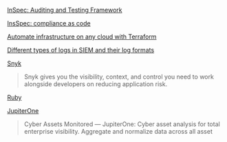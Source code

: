 [InSpec: Auditing and Testing Framework](https://github.com/inspec/inspec)

[InsSpec: compliance as code](https://community.chef.io/tools/chef-inspec)

[Automate infrastructure on any cloud with Terraform](https://www.terraform.io/)

[Different types of logs in SIEM and their log formats](https://www.manageengine.com/log-management/siem/collecting-and-analysing-different-log-types.html#l2)

[Snyk](https://snyk.io/?utm_medium=paid-search&utm_source=google&utm_campaign=gs_sn:-brand-ecpc&utm_content=br_ex&utm_term=snyk&gad_source=1&gclid=CjwKCAjw4ri0BhAvEiwA8oo6FzeLyB7Bhl1DWebTETMU_OCqol_ErSDsFEw1a8FC_QIK4r7PHj3xmBoCY_8QAvD_BwE)
> Snyk gives you the visibility, context, and control you need to work alongside developers on reducing application risk.

[Ruby](https://www.ruby-lang.org/en/)

[JupiterOne](https://www.jupiterone.com/?device=c&utm_source=google&utm_medium=cpc&utm_campaign=Branded&utm_content=JupiterOne&utm_term=jupiter%20one&gad_source=1&gclid=EAIaIQobChMI2LC09eichwMV9uHjBx1XWgF0EAAYASAAEgJVNPD_BwE)
> Cyber Assets Monitored — JupiterOne: Cyber asset analysis for total enterprise visibility. Aggregate and normalize data across all asset

